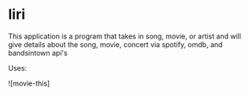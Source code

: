 # liri

This application is a program that takes in song, movie, or artist and will give details about the song, movie, concert via spotify, omdb, and bandsintown api's

Uses:

![movie-this]